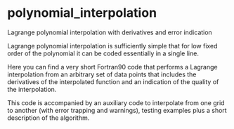 # polynomial_interpolation
Lagrange polynomial interpolation with derivatives and error indication

Lagrange polynomial interpolation is sufficiently simple that for low fixed order of the polynomial it can be
coded essentially in a single line.

Here you can find a very short Fortran90 code that performs a Lagrange interpolation from an arbitrary set of data points
that includes the derivatives of the interpolated function and an indication of the quality of the interpolation.

This code is accompanied by an auxiliary code to interpolate from one grid to another (with error trapping and warnings),
testing examples plus a short description of the algorithm.
